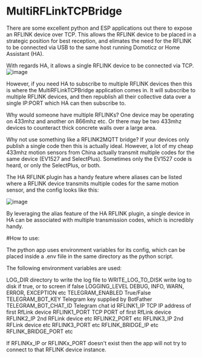 # MultiRFLinkTCPBridge

There are some excellent python and ESP applications out there to expose an RFLINK device over TCP. This allows the RFLINK device to be placed in a strategic position for best reception, and elimates the need for the RFLINK to be connected via USB to the same host running Domoticz or Home Assistant (HA).

With regards HA, it allows a single RFLINK device to be connected via TCP. 
![image](https://user-images.githubusercontent.com/31904545/130103762-0d4e4ac0-179a-43c0-bb66-57e5a8df2b52.png)


However, if you need HA to subscribe to multiple RFLINK devices then this is where the MultiRFLinkTCPBridge application comes in. It will subscribe to multiple RFLINK devices, and then republish all their collective data over a single IP:PORT which HA can then subscribe to. 

Why would someone have multiple RFLINKs? One device may be operating on 433mhz and another on 866mhz etc. Or there may be two 433mhz devices to counteract thick concrete walls over a large area. 

Why not use something like a RFLINK2MQTT bridge? If your devices only publish a single code then this is actually ideal. However, a lot of my cheap 433mhz motion sensors from China actually transmit multiple codes for the same device (EV1527 and SelectPlus). Sometimes only the EV1527 code is heard, or only the SelectPlus, or both.

The HA RFLINK plugin has a handy feature where aliases can be listed where a RFLINK device transmits multiple codes for the same motion sensor, and the config looks like this:

![image](https://user-images.githubusercontent.com/31904545/130104129-11fe6ef9-74af-47a4-b8f4-b37d147fc588.png)

By leveraging the alias feature of the HA RFLINK plugin, a single device in HA can be associated with multiple transmission codes, which is incredibly handy.


#How to use:

The python app uses environment variables for its config, which can be placed inside a .env fiile in the same directory as the python script.

The following environment variables are used:

LOG_DIR                    directory to write the log file to 
WRITE_LOG_TO_DISK          write log to disk if true, or to screen if false
LOGGING_LEVEL              DEBUG, INFO, WARN, ERROR, EXCEPTION etc
TELEGRAM_ENABLED           True/False
TELEGRAM_BOT_KEY           Telegram key supplied by BotFather
TELEGRAM_BOT_CHAT_ID       Telegram chat id
RFLINK1_IP                 TCP IP address of first RfLink device
RFLINK1_PORT               TCP PORT of first RfLink device
RFLINK2_IP                 2nd RFLink device etc
RFLINK2_PORT               etc
RFLINK3_IP                 2nd RFLink device etc
RFLINK3_PORT               etc
RFLINK_BRIDGE_IP           etc
RFLINK_BRIDGE_PORT         etc


If RFLINKx_IP or RFLINKx_PORT doesn't exist then the app will not try to connect to that RFLINK device instance.

